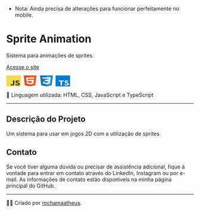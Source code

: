 - Nota: Ainda precisa de alterações para funcionar perfeitamente no mobile.

# Sprite Animation

Sistema para animações de sprites.

[Acesse o site](https://rochamaatheus.github.io/SpriteAnimation/)

<div>
<img align="center" alt="Rocha-JavaScript" height="30" width="40" src="https://raw.githubusercontent.com/devicons/devicon/master/icons/javascript/javascript-original.svg">
<img align="center" alt="Rocha-HTML" height="30" width="40" src="https://github.com/devicons/devicon/blob/master/icons/html5/html5-original.svg">
<img align="center" alt="Rocha-CSS" height="30" width="40" src="https://github.com/devicons/devicon/blob/master/icons/css3/css3-original.svg">
<img align="center" alt="Rocha-TypeScript" height="30" width="40" src="https://github.com/devicons/devicon/blob/master/icons/typescript/typescript-original.svg">
</div>

🚀 Linguagem utilizada: HTML, CSS, JavaScript e TypeScript

---

## Descrição do Projeto

Um sistema para usar em jogos 2D com a utilização de sprites

## Contato

Se você tiver alguma dúvida ou precisar de assistência adicional, fique à vontade para entrar em contato através do LinkedIn, Instagram ou por e-mail. As informações de contato estão disponíveis na minha página principal do GitHub.

---

👨‍💻 Criado por [rochamaatheus](https://github.com/rochamaatheus).
